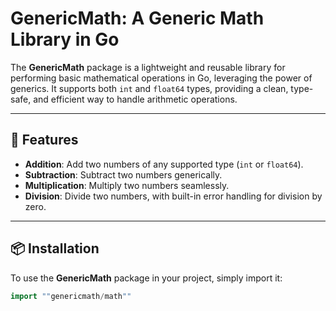 # GenericMath: A Generic Math Library in Go

The **GenericMath** package is a lightweight and reusable library for performing basic mathematical operations in Go, leveraging the power of generics. It supports both `int` and `float64` types, providing a clean, type-safe, and efficient way to handle arithmetic operations.

---

## 🧮 Features

- **Addition**: Add two numbers of any supported type (`int` or `float64`).
- **Subtraction**: Subtract two numbers generically.
- **Multiplication**: Multiply two numbers seamlessly.
- **Division**: Divide two numbers, with built-in error handling for division by zero.

---

## 📦 Installation

To use the **GenericMath** package in your project, simply import it:

```go
import ""genericmath/math""
